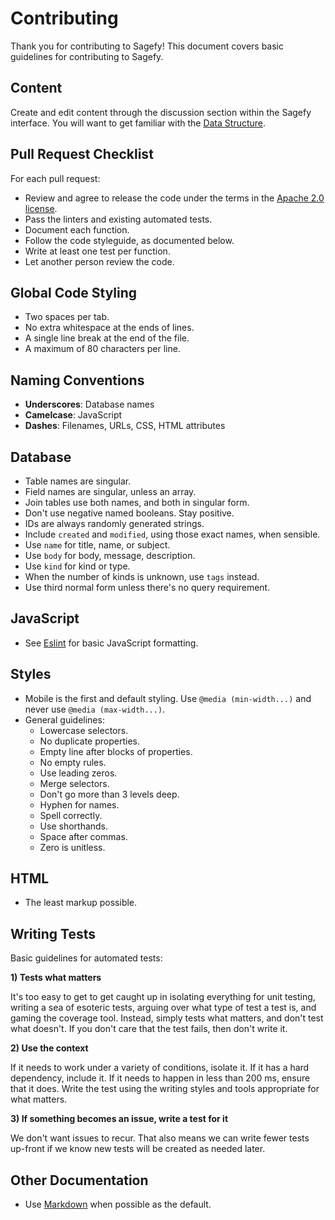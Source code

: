 # Contributing

Thank you for contributing to Sagefy! This document covers basic guidelines for contributing to Sagefy.

## Content

Create and edit content through the discussion section within the Sagefy interface. You will want to get familiar with the [Data Structure](https://docs.sagefy.org/Cards-Subjects).

## Pull Request Checklist

For each pull request:

- Review and agree to release the code under the terms in the [Apache 2.0 license](http://www.apache.org/licenses/LICENSE-2.0).
- Pass the linters and existing automated tests.
- Document each function.
- Follow the code styleguide, as documented below.
- Write at least one test per function.
- Let another person review the code.

## Global Code Styling

- Two spaces per tab.
- No extra whitespace at the ends of lines.
- A single line break at the end of the file.
- A maximum of 80 characters per line.

## Naming Conventions

- **Underscores**: Database names
- **Camelcase**: JavaScript
- **Dashes**: Filenames, URLs, CSS, HTML attributes

## Database

- Table names are singular.
- Field names are singular, unless an array.
- Join tables use both names, and both in singular form.
- Don't use negative named booleans. Stay positive.
- IDs are always randomly generated strings.
- Include `created` and `modified`, using those exact names, when sensible.
- Use `name` for title, name, or subject.
- Use `body` for body, message, description.
- Use `kind` for kind or type.
- When the number of kinds is unknown, use `tags` instead.
- Use third normal form unless there's no query requirement.

## JavaScript

- See [Eslint](http://www.eslint.org/) for basic JavaScript formatting.

## Styles

- Mobile is the first and default styling. Use `@media (min-width...)` and never use `@media (max-width...)`.
- General guidelines:
  - Lowercase selectors.
  - No duplicate properties.
  - Empty line after blocks of properties.
  - No empty rules.
  - Use leading zeros.
  - Merge selectors.
  - Don't go more than 3 levels deep.
  - Hyphen for names.
  - Spell correctly.
  - Use shorthands.
  - Space after commas.
  - Zero is unitless.

## HTML

- The least markup possible.

## Writing Tests

Basic guidelines for automated tests:

**1) Tests what matters**

It's too easy to get to get caught up in isolating everything for unit testing, writing a sea of esoteric tests, arguing over what type of test a test is, and gaming the coverage tool. Instead, simply tests what matters, and don't test what doesn't. If you don't care that the test fails, then don't write it.

**2) Use the context**

If it needs to work under a variety of conditions, isolate it. If it has a hard dependency, include it. If it needs to happen in less than 200 ms, ensure that it does. Write the test using the writing styles and tools appropriate for what matters.

**3) If something becomes an issue, write a test for it**

We don't want issues to recur. That also means we can write fewer tests up-front if we know new tests will be created as needed later.

## Other Documentation

- Use [Markdown](https://daringfireball.net/projects/markdown/) when possible as the default.
